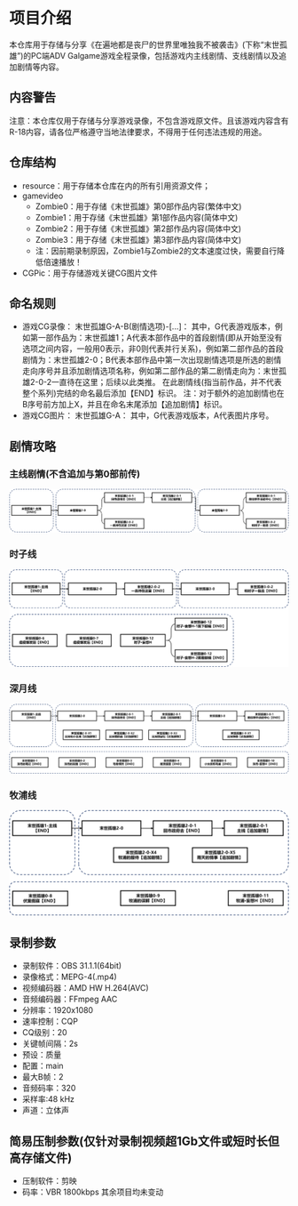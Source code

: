 # 项目介绍

本仓库用于存储与分享《在遍地都是丧尸的世界里唯独我不被袭击》(下称“末世孤雄”)的PC端ADV Galgame游戏全程录像，包括游戏内主线剧情、支线剧情以及追加剧情等内容。

## 内容警告

注意：本仓库仅用于存储与分享游戏录像，不包含游戏原文件。且该游戏内容含有R-18内容，请各位严格遵守当地法律要求，不得用于任何违法违规的用途。

## 仓库结构

- resource：用于存储本仓库在内的所有引用资源文件；
- gamevideo
  - Zombie0：用于存储《末世孤雄》第0部作品内容(繁体中文)
  - Zombie1：用于存储《末世孤雄》第1部作品内容(简体中文)
  - Zombie2：用于存储《末世孤雄》第2部作品内容(简体中文)
  - Zombie3：用于存储《末世孤雄》第3部作品内容(简体中文)
  - 注：因前期录制原因，Zombie1与Zombie2的文本速度过快，需要自行降低倍速播放！
- CGPic：用于存储游戏关键CG图片文件

## 命名规则

- 游戏CG录像：
末世孤雄G-A-B(剧情选项)-[...]：
其中，G代表游戏版本，例如第一部作品为：末世孤雄1；A代表本部作品中的首段剧情(即从开始至没有选项之间内容，一般用0表示，非0则代表并行关系)，例如第二部作品的首段剧情为：末世孤雄2-0；B代表本部作品中第一次出现剧情选项是所选的剧情走向序号并且添加剧情选项名称，例如第二部作品的第二剧情走向为：末世孤雄2-0-2一直待在这里；后续以此类推。
在此剧情线(指当前作品，并不代表整个系列)完结的命名最后添加【END】标识。
注：对于额外的追加剧情也在B序号前方加上X，并且在命名末尾添加【追加剧情】标识。
- 游戏CG图片：
末世孤雄G-A：
其中，G代表游戏版本，A代表图片序号。

## 剧情攻略

### 主线剧情(不含追加与第0部前传)

![主线剧情](/resource/mainline.png)

### 时子线

![时子线](/resource/KuroseTokiko.png)

### 深月线

![深月线](/resource/FujinoMitsuki.png)

### 牧浦线

![牧浦线](/resource/MakiuraSayaka.png)

## 录制参数

- 录制软件：OBS 31.1.1(64bit)
- 录像格式：MEPG-4(.mp4)
- 视频编码器：AMD HW H.264(AVC)
- 音频编码器：FFmpeg AAC
- 分辨率：1920x1080
- 速率控制：CQP
- CQ级别：20
- 关键帧间隔：2s
- 预设：质量
- 配置：main
- 最大B帧：2
- 音频码率：320
- 采样率:48 kHz
- 声道：立体声

## 简易压制参数(仅针对录制视频超1Gb文件或短时长但高存储文件)

- 压制软件：剪映
- 码率：VBR 1800kbps
其余项目均未变动
